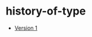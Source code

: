 history-of-type
===============

- [Version 1](http://evamariagarcia.github.io/history-of-type/johnbaskerville.html)
